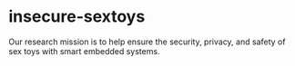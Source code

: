 # insecure-sextoys
Our research mission is to help ensure the security, privacy, and safety of sex toys with smart embedded systems.



